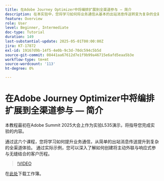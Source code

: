 ```yaml
---
title: 在Adobe Journey Optimizer中将编排扩展到全渠道参与 — 简介
description: 在本实验中，您将学习如何将业务通信从基本的出站消息传送转变为复杂的全渠道体验。 通过实际示例，您可以创建将主动外联与响应式参与结合在一起的客户历程。
feature: Overview
role: User
level: Beginner, Intermediate
doc-type: Tutorial
duration: 149
last-substantial-update: 2025-05-01T00:00:00Z
jira: KT-17872
exl-id: 19167d9b-14f5-4e0b-9c3d-70dc594c5b5d
source-git-commit: 08441aa67612d7e1f9b99a46715e6afd5eaa5b3e
workflow-type: tm+mt
source-wordcount: '113'
ht-degree: 0%

---
```


# 在Adobe Journey Optimizer中将编排扩展到全渠道参与 — 简介

本教程最初在Adobe Summit 2025大会上作为实验L535演示，将指导您完成实验的内容。

通过这六个课程，您将学习如何提升业务通信，从简单的出站消息传送提升到复杂的全渠道体验。 通过实际示例，您可以深入了解如何创建将主动外联与响应式参与无缝结合的客户历程。

>[!VIDEO](https://video.tv.adobe.com/v/3457828/?learn=on&enablevpops)

在[此处](/help/summit-lab-2025/assets/summit-lab-manual-l535-final-v4.pdf)下载工作簿。

